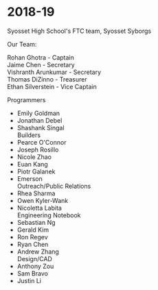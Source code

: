 # 2018-19
Syosset High School's FTC team, Syosset Syborgs  


Our Team:  

Rohan Ghotra - Captain  
Jaime Chen - Secretary  
Vishranth Arunkumar - Secretary  
Thomas DiZinno - Treasurer  
Ethan Silverstein - Vice Captain  

Programmers  
- Emily Goldman  
- Jonathan Debel  
- Shashank Singal  
Builders  
- Pearce O'Connor  
- Joseph Rosillo  
- Nicole Zhao  
- Euan Kang  
- Piotr Galanek  
- Emerson  
Outreach/Public Relations  
- Rhea Sharma  
- Owen Kyler-Wank  
- Nicoletta Labita  
Engineering Notebook  
- Sebastian Ng  
- Gerald Kim  
- Ron Regev  
- Ryan Chen  
- Andrew Zhang  
Design/CAD  
- Anthony Zou  
- Sam Bravo  
- Justin Li  
